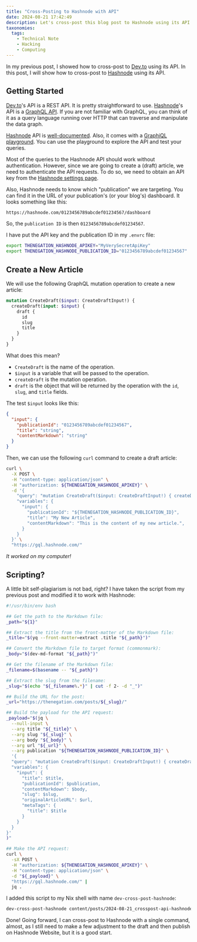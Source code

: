 ```yaml
---
title: "Cross-Posting to Hashnode with API"
date: 2024-08-21 17:42:49
description: Let's cross-post this blog post to Hashnode using its API.
taxonomies:
  tags:
    - Technical Note
    - Hacking
    - Computing
---
```


In my previous post, I showed how to cross-post to [Dev.to] using its API. In
this post, I will show how to cross-post to [Hashnode] using its API.

<!--more-->

## Getting Started

[Dev.to]'s API is a REST API. It is pretty straightforward to use. [Hashnode]'s
API is a [GraphQL API]. If you are not familiar with GraphQL, you can think of it
as a query language running over HTTP that can traverse and manipulate the data graph.

[Hashnode] API is [well-documented]. Also, it comes with a [GraphiQL]
[playground]. You can use the playground to explore the API and test your
queries.

Most of the queries to the Hashnode API should work without authentication.
However, since we are going to create a (draft) article, we need to authenticate
the API requests. To do so, we need to obtain an API key from the [Hashnode
settings page].

Also, Hashnode needs to know which "publication" we are targeting. You can find
it in the URL of your publication's (or your blog's) dashboard. It looks
something like this:

```txt
https://hashnode.com/0123456789abcdef01234567/dashboard
```

So, the `publication ID` is then `0123456789abcdef01234567`.

I have put the API key and the publication ID in my `.envrc` file:

```sh
export THENEGATION_HASHNODE_APIKEY="MyVerySecretApiKey"
export THENEGATION_HASHNODE_PUBLICATION_ID="0123456789abcdef01234567"
```

## Create a New Article

We will use the following GraphQL mutation operation to create a new article:

```graphql
mutation CreateDraft($input: CreateDraftInput!) {
  createDraft(input: $input) {
    draft {
      id
      slug
      title
    }
  }
}
```

What does this mean?

- `CreateDraft` is the name of the operation.
- `$input` is a variable that will be passed to the operation.
- `createDraft` is the mutation operation.
- `draft` is the object that will be returned by the operation with the `id`,
  `slug`, and `title` fields.

The test `$input` looks like this:

```json
{
  "input": {
    "publicationId": "0123456789abcdef01234567",
    "title": "string",
    "contentMarkdown": "string"
  }
}
```

Then, we can use the following `curl` command to create a draft article:

```sh
curl \
  -X POST \
  -H "content-type: application/json" \
  -H "authorization: ${THENEGATION_HASHNODE_APIKEY}" \
  -d '{
    "query": "mutation CreateDraft($input: CreateDraftInput!) { createDraft(input: $input) { draft { id slug title } } }",
    "variables": {
      "input": {
        "publicationId": "${THENEGATION_HASHNODE_PUBLICATION_ID}",
        "title": "My New Article",
        "contentMarkdown": "This is the content of my new article.",
      }
    }
  }' \
  "https://gql.hashnode.com/"
```

_It worked on my computer!_

## Scripting?

A little bit self-plagiarism is not bad, right? I have taken the script from my
previous post and modified it to work with Hashnode:

```sh
#!/usr/bin/env bash

## Get the path to the Markdown file:
_path="${1}"

## Extract the title from the front-matter of the Markdown file:
_title="$(yq --front-matter=extract .title "${_path}")"

## Convert the Markdown file to target format (commonmark):
_body="$(dev-md-format "${_path}")"

## Get the filename of the Markdown file:
_filename=$(basename -- "${_path}")

## Extract the slug from the filename:
_slug="$(echo "${_filename%.*}" | cut -f 2- -d "_")"

## Build the URL for the post:
_url="https://thenegation.com/posts/${_slug}/"

## Build the payload for the API request:
_payload="$(jq \
  --null-input \
  --arg title "${_title}" \
  --arg slug "${_slug}" \
  --arg body "${_body}" \
  --arg url "${_url}" \
  --arg publication "${THENEGATION_HASHNODE_PUBLICATION_ID}" \
  '{
  "query": "mutation CreateDraft($input: CreateDraftInput!) { createDraft(input: $input) { draft { id slug title } } }",
  "variables": {
    "input": {
      "title": $title,
      "publicationId": $publication,
      "contentMarkdown": $body,
      "slug": $slug,
      "originalArticleURL": $url,
      "metaTags": {
        "title": $title
      }
    }
  }
}'
)"

## Make the API request:
curl \
  -sX POST \
  -H "authorization: ${THENEGATION_HASHNODE_APIKEY}" \
  -H "content-type: application/json" \
  -d "${_payload}" \
  "https://gql.hashnode.com/" |
  jq .
```

I added this script to my Nix shell with name `dev-cross-post-hashnode`:

```sh
dev-cross-post-hashnode content/posts/2024-08-21_crosspost-api-hashnode.md
```

Done! Going forward, I can cross-post to Hashnode with a single command, almost,
as I still need to make a few adjustment to the draft and then publish on
Hashnode Website, but it is a good start.

<!-- REFERENCES -->

[Dev.to]: https://dev.to
[Hashnode]: https://hashnode.com
[GraphQL API]: https://graphql.org
[well-documented]: https://apidocs.hashnode.com
[GraphiQL]: https://github.com/graphql/graphiql
[playground]: https://gql.hashnode.com
[Hashnode settings page]: https://hashnode.com/settings/developer
